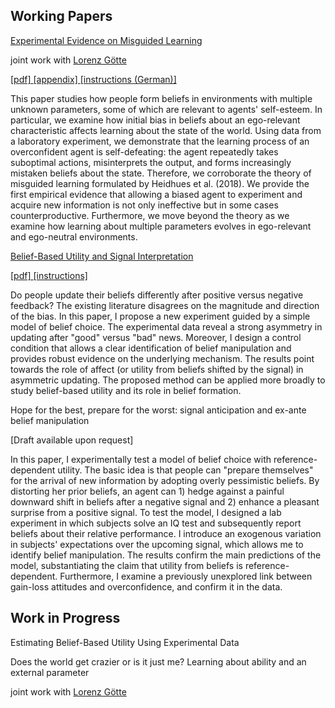 
## Working Papers

<p class="paper-title">  <a href="{{site.path}}/assets/kozakiewicz_jmp1_no_appendices.pdf">Experimental Evidence on Misguided Learning </a> </p>
<p class="co-author"> 
 joint work  with <a  href="https://fass.nus.edu.sg/ecs/people/lorenz-goette/">Lorenz Götte</a>
</p>
<p class="paper-links"> 
 <a  href="{{site.path}}/assets/kozakiewicz_jmp1_no_appendices.pdf">[pdf] </a> 
 <a  href="{{site.path}}/assets/kozakiewicz_jmp1_online_appendix.pdf">[appendix] </a> 
 <a  href="{{site.path}}/assets/ML_instructions_DE.zip">[instructions (German)] </a> 
</p>
<p class="abstract">
This paper studies how people form beliefs in environments with multiple
unknown parameters, some of which are relevant to agents'
self-esteem. In particular, we examine how initial bias in beliefs about an
ego-relevant characteristic affects
learning about the state of the world. Using data from a laboratory experiment,
we demonstrate that the learning process of an overconfident agent is self-defeating:
the agent repeatedly takes suboptimal actions, misinterprets the output, and forms
increasingly mistaken beliefs about the state. Therefore, we corroborate the theory
of misguided learning formulated by Heidhues et al. (2018). We provide the first
empirical evidence that allowing a biased agent to experiment and acquire new
information is not only ineffective but in some cases counterproductive. Furthermore,
we move beyond the theory as we examine how learning about multiple parameters
evolves in ego-relevant and ego-neutral environments.
</p>

<p class="paper-title">  <a href="{{site.path}}/assets/kozakiewicz_BBU.pdf"> Belief-Based Utility and Signal Interpretation </a> </p> 
<p class="paper-links"> 
 <a  href="{{site.path}}/assets/kozakiewicz_BBU.pdf">[pdf] </a> 
 <a  href="{{site.path}}/assets/kozakiewicz_BBU_instructions.zim">[instructions] </a> 
</p>

<p class="abstract">
Do people update their beliefs differently after positive versus negative feedback? The existing literature disagrees on the magnitude and direction of the bias. In this paper, I propose a new experiment guided by a simple model of belief choice. The experimental data reveal a strong asymmetry in updating after "good" versus "bad" news. Moreover, I design a control condition that allows a clear identification of belief manipulation and provides robust evidence on the underlying mechanism. The results point towards the role of affect (or utility from beliefs shifted by the signal) in asymmetric updating. The proposed method can be applied more broadly to study belief-based utility and its role in belief formation.
</p>



<p class="paper-title"> Hope for the best, prepare for the worst: signal anticipation and ex-ante belief manipulation</p>
<p class="paper-links"> 
[Draft available upon request]
</p>

<p class="abstract">
 In this paper, I experimentally test a model of belief choice with reference-dependent utility. The basic idea is that people can "prepare themselves" for the arrival of new information by adopting overly pessimistic beliefs. By distorting her prior beliefs, an agent can 1) hedge against a painful downward shift in beliefs after a negative signal and 2) enhance a pleasant surprise from a positive signal.  To test the model, I designed a lab experiment in which subjects solve an IQ test and subsequently report beliefs about their relative performance. I introduce an exogenous variation in subjects' expectations over the upcoming signal, which allows me to identify belief manipulation. The results confirm the main predictions of the model, substantiating the claim that utility from beliefs is reference-dependent. Furthermore, I examine a previously unexplored link between gain-loss attitudes and overconfidence, and confirm it in the data.
</p>

## Work in Progress
<p class="paper-title">  Estimating Belief-Based Utility Using Experimental Data
</p>

<p class="abstract">
</p>

<p class="paper-title"> Does the world get crazier or is it just me? Learning about ability and an external parameter </p>
<p class="co-author"> 
 joint work with <a  href="https://fass.nus.edu.sg/ecs/people/lorenz-goette/">Lorenz Götte </a> 
</p>
<p class="abstract">
</p>


&nbsp;
